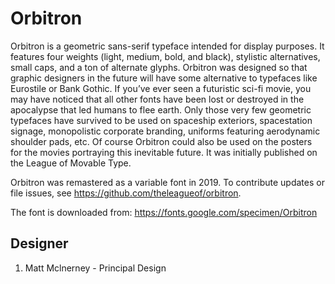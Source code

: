 # Orbitron
Orbitron is a geometric sans-serif typeface intended for display purposes.
It features four weights (light, medium, bold, and black), stylistic
alternatives, small caps, and a ton of alternate glyphs. Orbitron was designed
so that graphic designers in the future will have some alternative to typefaces
like Eurostile or Bank Gothic. If you’ve ever seen a futuristic sci-fi movie,
you may have noticed that all other fonts have been lost or destroyed in the
apocalypse that led humans to flee earth. Only those very few geometric
typefaces have survived to be used on spaceship exteriors, spacestation signage,
monopolistic corporate branding, uniforms featuring aerodynamic shoulder pads,
etc. Of course Orbitron could also be used on the posters for the movies
portraying this inevitable future. It was initially published on the League of
Movable Type.

Orbitron was remastered as a variable font in 2019. To contribute updates or
file issues, see https://github.com/theleagueof/orbitron.

The font is downloaded from:
https://fonts.google.com/specimen/Orbitron




## Designer
1. Matt Mclnerney - Principal Design
